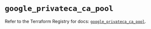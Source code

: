 # `google_privateca_ca_pool`

Refer to the Terraform Registry for docs: [`google_privateca_ca_pool`](https://registry.terraform.io/providers/hashicorp/google-beta/6.45.0/docs/resources/google_privateca_ca_pool).
